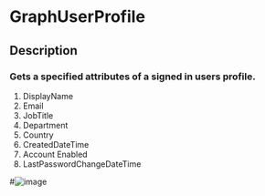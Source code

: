 # GraphUserProfile

## Description


### Gets a specified attributes of a signed in users profile.

1. DisplayName
2. Email
3. JobTitle
4. Department
5. Country
6. CreatedDateTime
7. Account Enabled
8. LastPasswordChangeDateTime
 
#![image](https://user-images.githubusercontent.com/6957676/225484281-a0fbe406-0027-4c5e-a322-b9c96a220f59.png)

